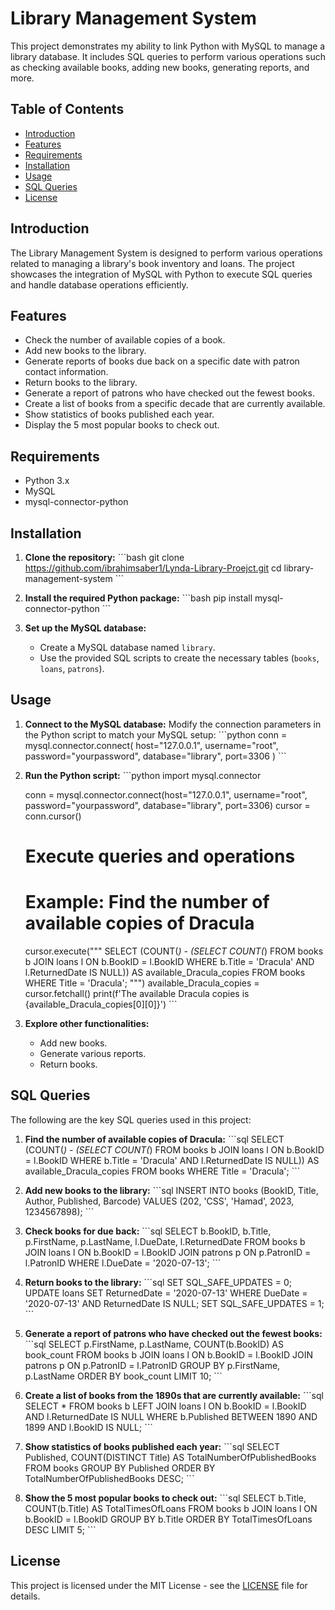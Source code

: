 # Library Management System

This project demonstrates my ability to link Python with MySQL to manage a library database. It includes SQL queries to perform various operations such as checking available books, adding new books, generating reports, and more.

## Table of Contents
- [Introduction](#introduction)
- [Features](#features)
- [Requirements](#requirements)
- [Installation](#installation)
- [Usage](#usage)
- [SQL Queries](#sql-queries)
- [License](#license)

## Introduction
The Library Management System is designed to perform various operations related to managing a library's book inventory and loans. The project showcases the integration of MySQL with Python to execute SQL queries and handle database operations efficiently.

## Features
- Check the number of available copies of a book.
- Add new books to the library.
- Generate reports of books due back on a specific date with patron contact information.
- Return books to the library.
- Generate a report of patrons who have checked out the fewest books.
- Create a list of books from a specific decade that are currently available.
- Show statistics of books published each year.
- Display the 5 most popular books to check out.

## Requirements
- Python 3.x
- MySQL
- mysql-connector-python

## Installation
1. **Clone the repository:**
    \`\`\`bash
    git clone https://github.com/ibrahimsaber1/Lynda-Library-Proejct.git
    cd library-management-system
    \`\`\`

2. **Install the required Python package:**
    \`\`\`bash
    pip install mysql-connector-python
    \`\`\`

3. **Set up the MySQL database:**
    - Create a MySQL database named `library`.
    - Use the provided SQL scripts to create the necessary tables (`books`, `loans`, `patrons`).

## Usage
1. **Connect to the MySQL database:**
    Modify the connection parameters in the Python script to match your MySQL setup:
    \`\`\`python
    conn = mysql.connector.connect(
        host="127.0.0.1",
        username="root",
        password="yourpassword",
        database="library",
        port=3306
    )
    \`\`\`

2. **Run the Python script:**
    \`\`\`python
    import mysql.connector

    conn = mysql.connector.connect(host="127.0.0.1", username="root", password="yourpassword", database="library", port=3306)
    cursor = conn.cursor()

    # Execute queries and operations
    # Example: Find the number of available copies of Dracula
    cursor.execute("""
        SELECT (COUNT(*) - (SELECT COUNT(*)
                            FROM books b 
                            JOIN loans l ON b.BookID = l.BookID
                            WHERE b.Title = 'Dracula' AND l.ReturnedDate IS NULL)) AS available_Dracula_copies
        FROM books
        WHERE Title = 'Dracula';
    """)
    available_Dracula_copies = cursor.fetchall()
    print(f'The available Dracula copies is {available_Dracula_copies[0][0]}')
    \`\`\`

3. **Explore other functionalities:**
    - Add new books.
    - Generate various reports.
    - Return books.

## SQL Queries
The following are the key SQL queries used in this project:

1. **Find the number of available copies of Dracula:**
    \`\`\`sql
    SELECT (COUNT(*) - (SELECT COUNT(*)
                        FROM books b 
                        JOIN loans l ON b.BookID = l.BookID
                        WHERE b.Title = 'Dracula' AND l.ReturnedDate IS NULL)) AS available_Dracula_copies
    FROM books
    WHERE Title = 'Dracula';
    \`\`\`

2. **Add new books to the library:**
    \`\`\`sql
    INSERT INTO books (BookID, Title, Author, Published, Barcode) VALUES 
    (202, 'CSS', 'Hamad', 2023, 1234567898);
    \`\`\`

3. **Check books for due back:**
    \`\`\`sql
    SELECT b.BookID, b.Title, p.FirstName, p.LastName, l.DueDate, l.ReturnedDate
    FROM books b 
    JOIN loans l ON b.BookID = l.BookID
    JOIN patrons p ON p.PatronID = l.PatronID
    WHERE l.DueDate = '2020-07-13';
    \`\`\`

4. **Return books to the library:**
    \`\`\`sql
    SET SQL_SAFE_UPDATES = 0;
    UPDATE loans
    SET ReturnedDate = '2020-07-13'
    WHERE DueDate = '2020-07-13' AND ReturnedDate IS NULL;
    SET SQL_SAFE_UPDATES = 1;
    \`\`\`

5. **Generate a report of patrons who have checked out the fewest books:**
    \`\`\`sql
    SELECT p.FirstName, p.LastName, COUNT(b.BookID) AS book_count
    FROM books b 
    JOIN loans l ON b.BookID = l.BookID
    JOIN patrons p ON p.PatronID = l.PatronID
    GROUP BY p.FirstName, p.LastName
    ORDER BY book_count
    LIMIT 10;
    \`\`\`

6. **Create a list of books from the 1890s that are currently available:**
    \`\`\`sql
    SELECT *
    FROM books b 
    LEFT JOIN loans l ON b.BookID = l.BookID AND l.ReturnedDate IS NULL
    WHERE b.Published BETWEEN 1890 AND 1899 AND l.BookID IS NULL;
    \`\`\`

7. **Show statistics of books published each year:**
    \`\`\`sql
    SELECT Published, COUNT(DISTINCT Title) AS TotalNumberOfPublishedBooks
    FROM books
    GROUP BY Published
    ORDER BY TotalNumberOfPublishedBooks DESC;
    \`\`\`

8. **Show the 5 most popular books to check out:**
    \`\`\`sql
    SELECT b.Title, COUNT(b.Title) AS TotalTimesOfLoans
    FROM books b
    JOIN loans l ON b.BookID = l.BookID
    GROUP BY b.Title
    ORDER BY TotalTimesOfLoans DESC
    LIMIT 5;
    \`\`\`

## License
This project is licensed under the MIT License - see the [LICENSE](License) file for details.
